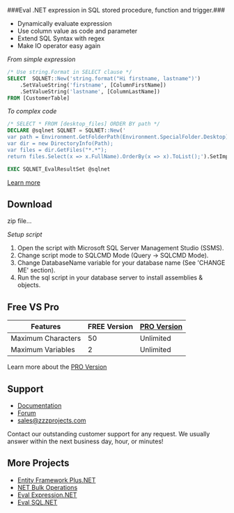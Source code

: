 ###Eval .NET expression in SQL stored procedure, function and trigger.###
- Dynamically evaluate expression
- Use column value as code and parameter
- Extend SQL Syntax with regex
- Make IO operator easy again

*From simple expression*
```sql
/* Use string.Format in SELECT clause */
SELECT  SQLNET::New('string.format("Hi firstname, lastname")')
	.SetValueString('firstname', [ColumnFirstName])
	.SetValueString('lastname', [ColumnLastName])
FROM [CustomerTable]
```
*To complex code*
```sql
/* SELECT * FROM [desktop_files] ORDER BY path */
DECLARE @sqlnet SQLNET = SQLNET::New('
var path = Environment.GetFolderPath(Environment.SpecialFolder.Desktop);
var dir = new DirectoryInfo(Path);
var files = dir.GetFiles("*.*");
return files.Select(x => x.FullName).OrderBy(x => x).ToList();').SetImpersonate(1)

EXEC SQLNET_EvalResultSet @sqlnet
```

[Learn more](https://zzzprojects.uservoice.com/forums/327759-eval-expression-net)

## Download
zip file...

*Setup script*

1. Open the script with Microsoft SQL Server Management Studio (SSMS).
2. Change script mode to SQLCMD Mode (Query -> SQLCMD Mode).
3. Change DatabaseName variable for your database name (See 'CHANGE ME' section).
4. Run the sql script in your database server to install assemblies & objects.

## Free VS Pro
Features | FREE Version | [PRO Version](https://zzzprojects.uservoice.com/forums/327759-eval-expression-net)
------------ | ------------- | -------------
Maximum Characters | 50 | Unlimited
Maximum Variables | 2 | Unlimited
Learn more about the [PRO Version](https://zzzprojects.uservoice.com/forums/327759-eval-expression-net)

## Support
- [Documentation](https://zzzprojects.uservoice.com/forums/327759-eval-expression-net)
- [Forum](https://zzzprojects.uservoice.com/forums/327759-eval-expression-net)
- sales@zzzprojects.com

Contact our outstanding customer support for any request. We usually answer within the next business day, hour, or minutes!

## More Projects
  - [Entity Framework Plus.NET](sales@zzzprojects.com)
  - [NET Bulk Operations](sales@zzzprojects.com)
  - [Eval Expression.NET](sales@zzzprojects.com)
  - [Eval SQL.NET](sales@zzzprojects.com)


